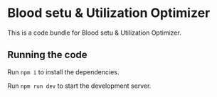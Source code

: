 
  # Blood setu & Utilization Optimizer

  This is a code bundle for Blood setu & Utilization Optimizer. 

  ## Running the code

  Run `npm i` to install the dependencies.

  Run `npm run dev` to start the development server.
  
